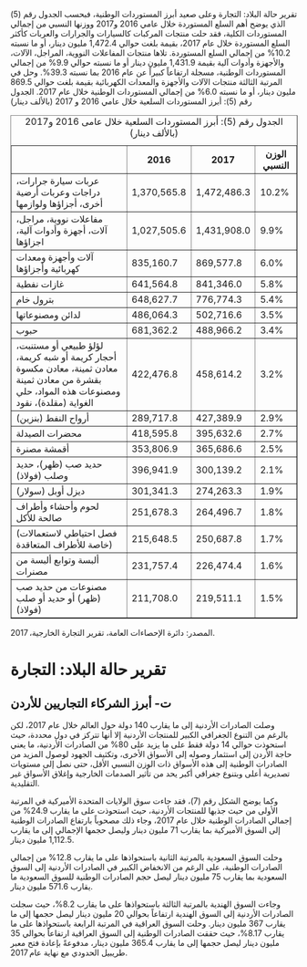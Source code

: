 تقرير حالة البلاد: التجارة
وعلى صعيد أبرز المستوردات الوطنية، فبحسب الجدول رقم (5) الذي يوضح أهم السلع المستوردة خلال عامي 2016 و2017 ووزنها النسبي من إجمالي المستوردات الكلية، فقد حلت منتجات المركبات كالسيارات والجرارات والعربات كأكثر السلع المستوردة خلال عام 2017، بقيمة بلغت حوالي 1,472.4 مليون دينار، أو ما نسبته 10.2% من إجمالي السلع المستوردة.
تلاها منتجات المفاعلات النووية، المراجل، الآلات، والأجهزة وأدوات آلية بقيمة 1,431.9 مليون دينار أو ما نسبته حوالي 9.9% من إجمالي المستوردات الوطنية، مسجلة ارتفاعاً كبيراً عن عام 2016 بما نسبته 39.3%. وحل في المرتبة الثالثة منتجات الآلات والأجهزة والمعدات الكهربائية بقيمة بلغت حوالي 869.5 مليون دينار، أو ما نسبته 6.0% من إجمالي المستوردات الوطنية خلال عام 2017.
الجدول رقم (5): أبرز المستوردات السلعية خلال عامي 2016 و 2017 (بالألف دينار)
<table border="1">
    <caption>الجدول رقم (5): أبرز المستوردات السلعية خلال عامى 2016 و2017 (بالألف دينار)</caption>
    <thead>
      <tr>
        <th></th>
        <th>2016</th>
        <th>2017</th>
        <th>الوزن النسبي</th>
      </tr>
    </thead>
    <tbody>
      <tr>
        <td>عربات سيارة جرارات، دراجات وعربات أرضية أخرى، أجزاؤها ولوازمها</td>
        <td>1,370,565.8</td>
        <td>1,472,486.3</td>
        <td>10.2%</td>
      </tr>
      <tr>
        <td>مفاعلات نووية، مراجل، آلات، أجهزة وأدوات آلية، اجزاؤها</td>
        <td>1,027,505.6</td>
        <td>1,431,908.0</td>
        <td>9.9%</td>
      </tr>
      <tr>
        <td>آلات وأجهزة ومعدات كهربائية وأجزاؤها</td>
        <td>835,160.7</td>
        <td>869,577.8</td>
        <td>6.0%</td>
      </tr>
      <tr>
        <td>غازات نفطية</td>
        <td>641,564.8</td>
        <td>841,346.0</td>
        <td>5.8%</td>
      </tr>
      <tr>
        <td>بترول خام</td>
        <td>648,627.7</td>
        <td>776,774.3</td>
        <td>5.4%</td>
      </tr>
      <tr>
        <td>لدائن ومصنوعاتها</td>
        <td>486,064.3</td>
        <td>502,716.6</td>
        <td>3.5%</td>
      </tr>
      <tr>
        <td>حبوب</td>
        <td>681,362.2</td>
        <td>488,966.2</td>
        <td>3.4%</td>
      </tr>
      <tr>
        <td>لؤلؤ طبيعي أو مستنبت، أحجار كريمة أو شبه كريمة، معادن ثمينة، معادن مكسوة بقشرة من معادن ثمينة ومصنوعات هذه المواد، حلي الغواية (مقلدة)، نقود</td>
        <td>422,476.8</td>
        <td>458,614.2</td>
        <td>3.2%</td>
      </tr>
      <tr>
        <td>أرواح النفط (بنزين)</td>
        <td>289,717.8</td>
        <td>427,389.9</td>
        <td>2.9%</td>
      </tr>
      <tr>
        <td>محضرات الصيدلة</td>
        <td>418,595.8</td>
        <td>395,632.6</td>
        <td>2.7%</td>
      </tr>
      <tr>
        <td>أقمشة مصنرة</td>
        <td>353,806.9</td>
        <td>365,686.6</td>
        <td>2.5%</td>
      </tr>
      <tr>
        <td>حديد صب (ظهر)، حديد وصلب (فولاذ)</td>
        <td>396,941.9</td>
        <td>300,139.2</td>
        <td>2.1%</td>
      </tr>
      <tr>
        <td>ديزل أوبل (سولار)</td>
        <td>301,341.3</td>
        <td>274,263.3</td>
        <td>1.9%</td>
      </tr>
      <tr>
        <td>لحوم وأحشاء وأطراف صالحة للأكل</td>
        <td>251,678.3</td>
        <td>264,496.7</td>
        <td>1.8%</td>
      </tr>
      <tr>
        <td>(فصل احتياطي لاستعمالات خاصة للأطراف المتعاقدة)</td>
        <td>215,648.5</td>
        <td>250,687.8</td>
        <td>1.7%</td>
      </tr>
      <tr>
        <td>ألبسة وتوابع ألبسة من مصنرات</td>
        <td>231,757.4</td>
        <td>226,474.4</td>
        <td>1.6%</td>
      </tr>
      <tr>
        <td>مصنوعات من حديد صب (ظهر) أو حديد أو صلب (فولاذ)</td>
        <td>211,708.0</td>
        <td>219,511.1</td>
        <td>1.5%</td>
      </tr>
    </tbody>
</table>

المصدر: دائرة الإحصاءات العامة، تقرير التجارة الخارجية،   2017.
# تقرير حالة البلاد: التجارة

## ت- أبرز الشركاء التجاريين للأردن

وصلت الصادرات الأردنية إلى ما يقارب 140 دولة حول العالم خلال عام 2017، لكن بالرغم من التنوع الجغرافي الكبير للمنتجات الأردنية إلا أنها تتركز في دول محددة، حيث استحوذت حوالي 14 دولة فقط على ما يزيد على 80% من الصادرات الأردنية، ما يعني حاجة الأردن إلى استثمار وصوله إلى الأسواق الأخرى، وتكثيف الجهود لوصول المزيد من الصادرات الوطنية إلى هذه الأسواق ذات الوزن النسبي الأقل، حتى نصل إلى مستويات تصديرية أعلى وبتنوع جغرافي أكبر يحد من تأثير الصدمات الخارجية وإغلاق الأسواق غير التقليدية.

وكما يوضح الشكل رقم (7)، فقد جاءت سوق الولايات المتحدة الأميركية في المرتبة الأولى من حيث جذبها للمنتجات الأردنية، حيث استحوذت على ما يقارب 24.9% من إجمالي الصادرات الوطنية خلال عام 2017، وجاء ذلك مصحوباً بارتفاع الصادرات الوطنية إلى السوق الأميركية بما يقارب 71 مليون دينار وليصل حجمها الإجمالي إلى ما يقارب 1,112.5 مليون دينار.

وحلت السوق السعودية بالمرتبة الثانية باستحواذها على ما يقارب 12.8% من إجمالي الصادرات الوطنية، على الرغم من الانخفاض الكبير في الصادرات الأردنية إلى السوق السعودية بما يقارب 75 مليون دينار ليصل حجم الصادرات الوطنية للسوق السعودية ما يقارب 571.6 مليون دينار.

وجاءت السوق الهندية بالمرتبة الثالثة باستحواذها على ما يقارب 8.2%، حيث سجلت الصادرات الأردنية إلى السوق الهندية ارتفاعاً بحوالي 20 مليون دينار ليصل حجمها إلى ما يقارب 367 مليون دينار. وحلت السوق العراقية في المرتبة الرابعة باستحواذها على ما يقارب 8.17%، حيث حققت الصادرات الوطنية إلى السوق العراقية ارتفاعاً بحوالي 35 مليون دينار ليصل حجمها إلى ما يقارب 365.4 مليون دينار، مدفوعةً بإعادة فتح معبر طريبيل الحدودي مع نهاية عام 2017.